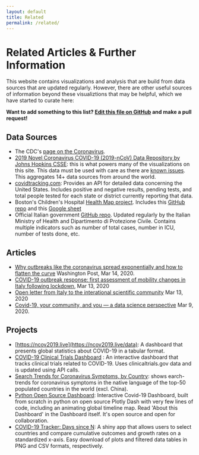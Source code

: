 ```yaml
---
layout: default
title: Related
permalink: /related/
---
```


# Related Articles & Further Information

This website contains visualizations and analysis that are build from data sources that are updated regularly. However, there are other useful sources of information beyond these visualiztions that may be helpful, which we have started to curate here:

**Want to add something to this list?  [Edit this file on GitHub](https://github.com/github/covid19-dashboard/blob/master/_pages/related.md) and make a pull request!**


## Data Sources

- The CDC's [page on the Coronavirus](https://www.cdc.gov/coronavirus/2019-ncov/index.html).
- [2019 Novel Coronavirus COVID-19 (2019-nCoV) Data Repository by Johns Hopkins CSSE](https://github.com/CSSEGISandData/COVID-19): this is what powers many of the visualizations on this site.  This data must be used with care as there are [known issues](https://github.com/CSSEGISandData/COVID-19/issues).  This aggregates 14+ data sources from around the world.
- [covidtracking.com](https://covidtracking.com/): Provides an API for detailed data concerning the United States. Includes positive and negative results, pending tests, and total people tested for each state or district currently reporting that data.
- Boston's Children's Hospital [Health Map project](https://healthmap.org/covid-19/).  Includes this [GitHub repo](https://github.com/beoutbreakprepared/nCoV2019) and this [Google sheet](https://docs.google.com/spreadsheets/d/1itaohdPiAeniCXNlntNztZ_oRvjh0HsGuJXUJWET008/edit#gid=0)
- Official Italian government [GitHub repo](https://github.com/pcm-dpc/COVID-19). Updated regularly by the Italian Ministry of Health and Dipartimento di Protezione Civile. Contains multiple indicators such as number of total cases, number in ICU, number of tests done, etc.

## Articles

- [Why outbreaks like the coronavirus spread exponentially and how to flatten the curve](https://www.washingtonpost.com/graphics/2020/world/corona-simulator/?itid=hp_hp-banner-low_virus-simulator520pm%3Ahomepage%2Fstory-ans) Washington Post, Mar 14, 2020.
-  [COVID-19 outbreak response: first assessment of mobility changes in Italy following lockdown](https://covid19mm.github.io/in-progress/2020/03/13/first-report-assessment.html), Mar 13, 2020 
-  [Open letter from Italy to the interational scientific community](https://left.it/2020/03/13/covid_19-open-letter-from-italy-to-the-international-scientific-community/)  Mar 13, 2020 
- [Covid-19, your community, and you — a data science perspective](https://www.fast.ai/2020/03/09/coronavirus/) Mar 9, 2020.

## Projects

- [https://ncov2019.live](https://ncov2019.live/data): A dashboard that presents global statistics about COVID-19 in a tabular format.
- [COVID-19 Clinical Trials Dashboard](https://kishorevasan.shinyapps.io/coronavirus_clinical_trials/) : An interactive dashboard that tracks clinical trials related to COVID-19. Uses clinicaltrials.gov data and is updated using API calls.
- [Search Trends for Coronavirus Symptoms, by Country](https://coronavirustracker.webflow.io/): shows earch-trends for coronavirus symptoms in the native language of the top-50 populated countries in the world (excl. China).
- [Python Open Source Dashboard](https://covid19-dash.herokuapp.com): Interactive Covid-19 Dashboard, built from scratch in python on open source Plotly Dash with very few lines of code, including an animating global timeline map. Read 'About this Dashboard' in the Dashboard itself. It's open source and open for collaboration.  
- [COVID-19 Tracker: Days since N](https://mentalbreaks.shinyapps.io/covid19/): A shiny app that allows users to select countries and compare cumulative outcomes and growth rates on a standardized x-axis. Easy download of plots and filtered data tables in PNG and CSV formats, respectively.
